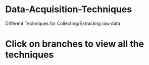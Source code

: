 # Data-Acquisition-Techniques
Different Techniques for Collecting/Extracting raw data
# Click on branches to view all the techniques
